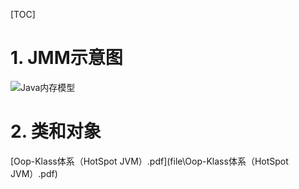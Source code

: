 [TOC]

# 1. JMM示意图

![Java内存模型](E:\study-summary\image\Java内存模型.png)

# 2. 类和对象

 [Oop-Klass体系（HotSpot JVM）.pdf](file\Oop-Klass体系（HotSpot JVM）.pdf)